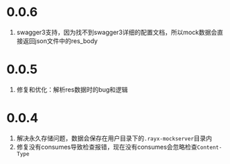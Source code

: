 # 0.0.6
1. swagger3支持，因为找不到swagger3详细的配置文档，所以mock数据会直接返回json文件中的res_body

# 0.0.5
1. 修复和优化：解析res数据时的bug和逻辑

# 0.0.4
1. 解决永久存储问题，数据会保存在用户目录下的`.rayx-mockserver`目录内
2. 修复没有consumes导致检查报错，现在没有consumes会忽略检查`Content-Type`


